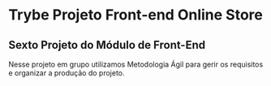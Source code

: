 # Trybe Projeto Front-end Online Store
##  Sexto Projeto do Módulo de Front-End

Nesse projeto em grupo utilizamos Metodologia Ágil para gerir os requisitos e organizar a produção do projeto.
